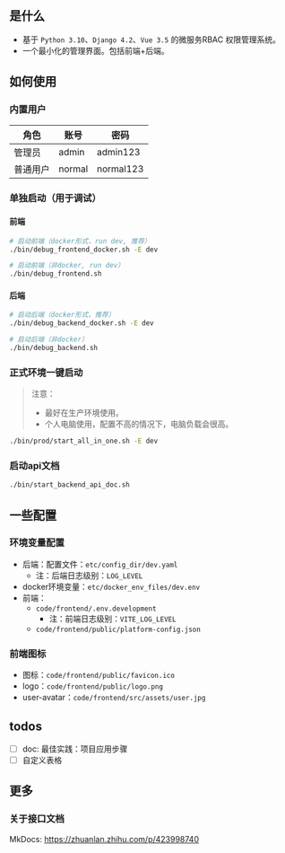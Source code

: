## 是什么

- 基于 `Python 3.10`、`Django 4.2`、`Vue 3.5` 的微服务RBAC 权限管理系统。
- 一个最小化的管理界面。包括前端+后端。

## 如何使用

### 内置用户

| 角色 | 账号 | 密码 |
| ---- | ---- | ---- |
| 管理员 | admin | admin123 |
| 普通用户 | normal | normal123 |


### 单独启动（用于调试）

#### 前端

```bash
# 启动前端（docker形式，run dev, 推荐）
./bin/debug_frontend_docker.sh -E dev

# 启动前端（非docker, run dev）
./bin/debug_frontend.sh
```

#### 后端

```bash
# 启动后端（docker形式，推荐）
./bin/debug_backend_docker.sh -E dev

# 启动后端（非docker）
./bin/debug_backend.sh
```

### 正式环境一键启动

> 注意：
>
> - 最好在生产环境使用。
> - 个人电脑使用，配置不高的情况下，电脑负载会很高。

```bash
./bin/prod/start_all_in_one.sh -E dev
```

### 启动api文档

```bash
./bin/start_backend_api_doc.sh
```

## 一些配置

### 环境变量配置

- 后端：配置文件：`etc/config_dir/dev.yaml`
  - 注：后端日志级别：`LOG_LEVEL`
- docker环境变量：`etc/docker_env_files/dev.env`
- 前端：
  - `code/frontend/.env.development`
    - 注：前端日志级别：`VITE_LOG_LEVEL`
  - `code/frontend/public/platform-config.json`

### 前端图标

- 图标：`code/frontend/public/favicon.ico`
- logo：`code/frontend/public/logo.png`
- user-avatar：`code/frontend/src/assets/user.jpg`

## todos

- [ ] doc: 最佳实践：项目应用步骤
- [ ] 自定义表格

## 更多

### 关于接口文档

MkDocs: https://zhuanlan.zhihu.com/p/423998740
